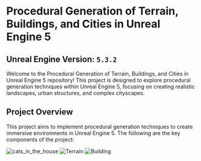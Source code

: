 # Procedural Generation of Terrain, Buildings, and Cities in Unreal Engine 5
Unreal Engine Version: `5.3.2`
---
Welcome to the Procedural Generation of Terrain, Buildings, and Cities in Unreal Engine 5 repository! This project is designed to explore procedural generation techniques within Unreal Engine 5, focusing on creating realistic landscapes, urban structures, and complex cityscapes.

## Project Overview
This project aims to implement procedural generation techniques to create immersive environments in Unreal Engine 5. The following are the key components of the project:

![cats_in_the_house](https://github.com/Gerbil789/ProceduralDemo/assets/67593297/348bfa1f-5625-4e82-a91e-9ffd6755c1d7)
![Terrain](https://github.com/Gerbil789/ProceduralDemo/assets/67593297/c830d10d-ced5-4a67-a17f-2a0f0075ff67)
![Building](https://github.com/Gerbil789/ProceduralDemo/assets/67593297/9b512a30-2c56-49fd-9178-5b33547811c3)
